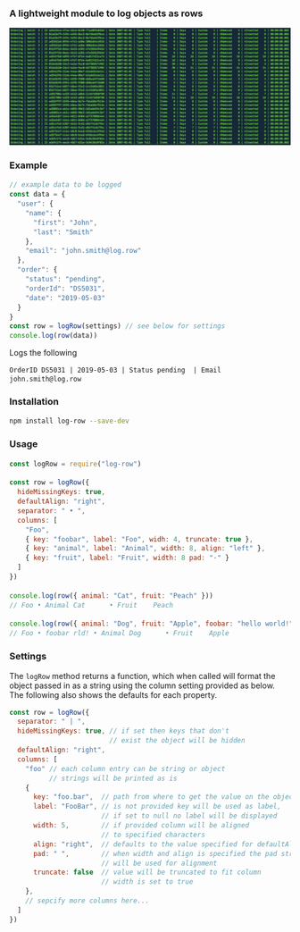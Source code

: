 ### A lightweight module to log objects as rows

![Example of log-row](./log-row.jpg)

### Example
```js
// example data to be logged
const data = {
  "user": {
    "name": {
      "first": "John",
      "last": "Smith"
    },
    "email": "john.smith@log.row"
  },
  "order": {
    "status": "pending",
    "orderId": "DS5031",
    "date": "2019-05-03"
  }
}
const row = logRow(settings) // see below for settings
console.log(row(data))
```
Logs the following
```
OrderID DS5031 | 2019-05-03 | Status pending  | Email john.smith@log.row
```

### Installation

```bash
npm install log-row --save-dev
```

### Usage
```js
const logRow = require("log-row")

const row = logRow({
  hideMissingKeys: true,
  defaultAlign: "right",
  separator: " • ",
  columns: [
    "Foo",
    { key: "foobar", label: "Foo", widh: 4, truncate: true },
    { key: "animal", label: "Animal", width: 8, align: "left" },
    { key: "fruit", label: "Fruit", width: 8 pad: "·" }
  ]
})

console.log(row({ animal: "Cat", fruit: "Peach" }))
// Foo • Animal Cat      • Fruit    Peach

console.log(row({ animal: "Dog", fruit: "Apple", foobar: "hello world!" }))
// Foo • foobar rld! • Animal Dog      • Fruit    Apple
```

### Settings
The `logRow` method returns a function, which when called will format the object passed in as a string using the column setting provided as below. The following also shows the defaults for each property.

```js
const row = logRow({
  separator: " | ",
  hideMissingKeys: true, // if set then keys that don't 
                         // exist the object will be hidden
  defaultAlign: "right",
  columns: [
    "foo" // each column entry can be string or object
          // strings will be printed as is
    { 
      key: "foo.bar",  // path from where to get the value on the object
      label: "FooBar", // is not provided key will be used as label,
                       // if set to null no label will be displayed
      width: 5,        // if provided column will be aligned
                       // to specified characters
      align: "right",  // defaults to the value specified for defaultAlign
      pad: " ",        // when width and align is specified the pad string
                       // will be used for alignment
      truncate: false  // value will be truncated to fit column
                       // width is set to true
    },
    // sepcify more columns here...
  ]
})
```